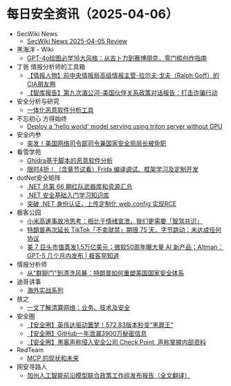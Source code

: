 # 每日安全资讯（2025-04-06）

- SecWiki News
  - [SecWiki News 2025-04-05 Review](http://www.sec-wiki.com/?2025-04-05)
- 黑海洋 - Wiki
  - [GPT-4o绘图必学16大风格：从吉卜力到赛博朋克，零门槛创作指南](https://blog.upx8.com/4726)
- 丁爸 情报分析师的工具箱
  - [【情报人物】前中央情报局高级情报主管-拉尔夫·戈夫（Ralph Goff）的CIA朋友圈](https://mp.weixin.qq.com/s?__biz=MzI2MTE0NTE3Mw==&mid=2651149590&idx=1&sn=fba1fb74b048e8c0416c5c56966da6da&subscene=0)
  - [【智库报告】第九次湄公河-美国伙伴关系政策对话报告：打击诈骗行动](https://mp.weixin.qq.com/s?__biz=MzI2MTE0NTE3Mw==&mid=2651149590&idx=2&sn=6170204ab133453797eb315c30f97649&subscene=0)
- 安全分析与研究
  - [一体化恶意软件分析工具](https://mp.weixin.qq.com/s?__biz=MzA4ODEyODA3MQ==&mid=2247491388&idx=1&sn=750eb66fdafcd787f47d6bddafcb1eff&subscene=0)
- 不忘初心 方得始终
  - [Deploy a 'hello world' model serving using triton server without GPU](http://terenceli.github.io/%E6%8A%80%E6%9C%AF/2025/04/05/triton1)
- 安全内参
  - [突发！美国网络司令部司令兼国家安全局局长被免职](https://mp.weixin.qq.com/s?__biz=MzI4NDY2MDMwMw==&mid=2247514125&idx=1&sn=fdf00907f0d43d7e70029fc85ed516e0&subscene=0)
- 看雪学苑
  - [Ghidra基于脚本的恶意软件分析](https://mp.weixin.qq.com/s?__biz=MjM5NTc2MDYxMw==&mid=2458591517&idx=1&sn=5de7daa6c9452c1f402a0099836e2770&subscene=0)
  - [限时4折！（含章节试看）Frida 编译调试、框架学习及定制开发](https://mp.weixin.qq.com/s?__biz=MjM5NTc2MDYxMw==&mid=2458591517&idx=2&sn=95bbfecadeb41694aca199a485081f5e&subscene=0)
- dotNet安全矩阵
  - [.NET 总第 66 期红队武器库和资源汇总](https://mp.weixin.qq.com/s?__biz=MzUyOTc3NTQ5MA==&mid=2247499353&idx=1&sn=2f6088c802ff6a35ed231e6a27c8647e&subscene=0)
  - [.NET 安全基础入门学习知识库](https://mp.weixin.qq.com/s?__biz=MzUyOTc3NTQ5MA==&mid=2247499353&idx=2&sn=c041a7a34511bd6b48f8e3308b90fa28&subscene=0)
  - [突破 .NET 身份认证，上传定制化 web.config 实现RCE](https://mp.weixin.qq.com/s?__biz=MzUyOTc3NTQ5MA==&mid=2247499353&idx=3&sn=0f223a2b145fa6abb4402be63b82825e&subscene=0)
- 极客公园
  - [小米高速事故冷思考：相比于情绪宣泄，我们更需要「智驾共识」](https://mp.weixin.qq.com/s?__biz=MTMwNDMwODQ0MQ==&mid=2653077053&idx=1&sn=55e8f622024c9146366eefb9422313bb&subscene=0)
  - [特朗普再次延长 TikTok「不卖就禁」期限 75 天，字节跳动：未达成任何协议](https://mp.weixin.qq.com/s?__biz=MTMwNDMwODQ0MQ==&mid=2653077062&idx=1&sn=c0f73c4cedc619588c2b3f1ad4f18cb8&subscene=0)
  - [美 7 巨头市值蒸发1.5万亿美元；微软50周年曝大量 AI 新产品；Altman：GPT-5 几个月内发布 | 极客早知道](https://mp.weixin.qq.com/s?__biz=MTMwNDMwODQ0MQ==&mid=2653077052&idx=1&sn=a1d02694b2eb44dff18ad1cb92f9cada&subscene=0)
- 情报分析师
  - [从"群聊门"到清洗风暴：特朗普如何重塑美国国家安全体系](https://mp.weixin.qq.com/s?__biz=MzA3Mjc1MTkwOA==&mid=2650560554&idx=1&sn=e58b7cba915941cd42b8e5500badd918&subscene=0)
- 迪哥讲事
  - [海外实战系列](https://mp.weixin.qq.com/s?__biz=MzIzMTIzNTM0MA==&mid=2247497371&idx=1&sn=78f3b08be59fe0626a8ffb14c7380067&subscene=0)
- 放之
  - [一文了解清算网络：业务、技术及安全](https://mp.weixin.qq.com/s?__biz=Mzg3ODAzNjg5OA==&mid=2247485360&idx=1&sn=32a185cd1a0cfca233822857d6c898c6&subscene=0)
- 安全圈
  - [【安全圈】英伟达驱动噩梦！572.83版本秒变“黑屏王”](https://mp.weixin.qq.com/s?__biz=MzIzMzE4NDU1OQ==&mid=2652068897&idx=1&sn=0892bc95ebaba1cdf431ce39939e75e1&subscene=0)
  - [【安全圈】GitHub一年泄漏3900万秘密信息](https://mp.weixin.qq.com/s?__biz=MzIzMzE4NDU1OQ==&mid=2652068897&idx=2&sn=fd306a6cf9c316e0b9078f1567a0330a&subscene=0)
  - [【安全圈】黑客声称侵入安全公司 Check Point, 声称掌握内部资料](https://mp.weixin.qq.com/s?__biz=MzIzMzE4NDU1OQ==&mid=2652068897&idx=3&sn=ec94d3e13453a191d4ad027261125d17&subscene=0)
- RedTeam
  - [MCP 的现状和未来](https://mp.weixin.qq.com/s?__biz=Mzg5NjAxNjc5OQ==&mid=2247484391&idx=1&sn=7121f30c692e3ea4b5cd504f4d77b442&subscene=0)
- 网安寻路人
  - [加州人工智能前沿模型联合政策工作组发布报告（全文翻译）](https://mp.weixin.qq.com/s?__biz=MzIxODM0NDU4MQ==&mid=2247507047&idx=1&sn=6cdec0f7dd31cd03cef45e7bb99c0c97&subscene=0)

